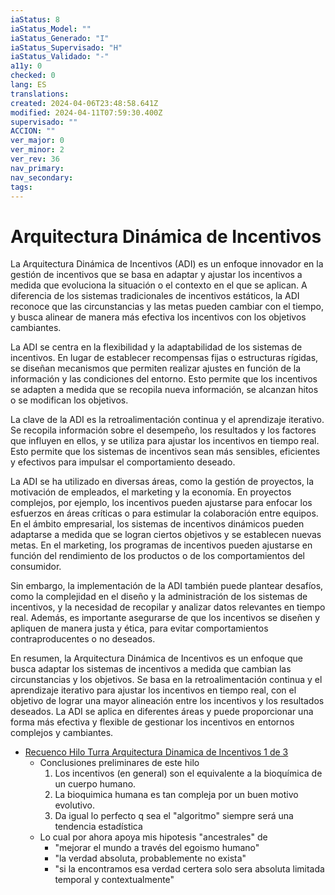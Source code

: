 ```yaml
---
iaStatus: 8
iaStatus_Model: ""
iaStatus_Generado: "I"
iaStatus_Supervisado: "H"
iaStatus_Validado: "-"
a11y: 0
checked: 0
lang: ES
translations: 
created: 2024-04-06T23:48:58.641Z
modified: 2024-04-11T07:59:30.400Z
supervisado: ""
ACCION: ""
ver_major: 0
ver_minor: 2
ver_rev: 36
nav_primary: 
nav_secondary: 
tags:
---
```

# Arquitectura Dinámica de Incentivos

La Arquitectura Dinámica de Incentivos (ADI) es un enfoque innovador en la gestión de incentivos que se basa en adaptar y ajustar los incentivos a medida que evoluciona la situación o el contexto en el que se aplican. A diferencia de los sistemas tradicionales de incentivos estáticos, la ADI reconoce que las circunstancias y las metas pueden cambiar con el tiempo, y busca alinear de manera más efectiva los incentivos con los objetivos cambiantes.

La ADI se centra en la flexibilidad y la adaptabilidad de los sistemas de incentivos. En lugar de establecer recompensas fijas o estructuras rígidas, se diseñan mecanismos que permiten realizar ajustes en función de la información y las condiciones del entorno. Esto permite que los incentivos se adapten a medida que se recopila nueva información, se alcanzan hitos o se modifican los objetivos.

La clave de la ADI es la retroalimentación continua y el aprendizaje iterativo. Se recopila información sobre el desempeño, los resultados y los factores que influyen en ellos, y se utiliza para ajustar los incentivos en tiempo real. Esto permite que los sistemas de incentivos sean más sensibles, eficientes y efectivos para impulsar el comportamiento deseado.

La ADI se ha utilizado en diversas áreas, como la gestión de proyectos, la motivación de empleados, el marketing y la economía. En proyectos complejos, por ejemplo, los incentivos pueden ajustarse para enfocar los esfuerzos en áreas críticas o para estimular la colaboración entre equipos. En el ámbito empresarial, los sistemas de incentivos dinámicos pueden adaptarse a medida que se logran ciertos objetivos y se establecen nuevas metas. En el marketing, los programas de incentivos pueden ajustarse en función del rendimiento de los productos o de los comportamientos del consumidor.

Sin embargo, la implementación de la ADI también puede plantear desafíos, como la complejidad en el diseño y la administración de los sistemas de incentivos, y la necesidad de recopilar y analizar datos relevantes en tiempo real. Además, es importante asegurarse de que los incentivos se diseñen y apliquen de manera justa y ética, para evitar comportamientos contraproducentes o no deseados.

En resumen, la Arquitectura Dinámica de Incentivos es un enfoque que busca adaptar los sistemas de incentivos a medida que cambian las circunstancias y los objetivos. Se basa en la retroalimentación continua y el aprendizaje iterativo para ajustar los incentivos en tiempo real, con el objetivo de lograr una mayor alineación entre los incentivos y los resultados deseados. La ADI se aplica en diferentes áreas y puede proporcionar una forma más efectiva y flexible de gestionar los incentivos en entornos complejos y cambiantes.

* [Recuenco Hilo Turra Arquitectura Dinamica de Incentivos 1 de 3](https://twitter.com/k4rliky/status/1649673855420465154)
	- Conclusiones preliminares de este hilo 
		1. Los incentivos (en general) son el equivalente a la bioquímica de un cuerpo humano.
		2. La bioquimica humana es tan compleja por un buen motivo evolutivo. 
		3. Da igual lo perfecto q sea el "algoritmo" siempre será una tendencia estadística
	 - Lo cual por ahora apoya mis hipotesis "ancestrales" de 
		 - "mejorar el mundo a través del egoismo humano"
		 - "la verdad absoluta, probablemente no exista" 
		 - "si la encontramos esa verdad certera solo sera absoluta limitada temporal y contextualmente"
